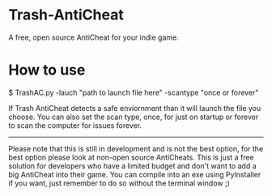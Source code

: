 # Trash-AntiCheat
A free, open source AntiCheat for your indie game.

# How to use
$ TrashAC.py -lauch "path to launch file here" -scantype "once or forever"

If Trash AntiCheat detects a safe enviornment than it will launch the file you choose. You can also set the scan type, once, for just on startup or forever to scan the computer for issues forever.

----------------------------

Please note that this is still in development and is not the best option, for the best option please look at non-open source AntiCheats. This is just a free solution for developers who have a limited budget and don't want to add a big AntiCheat into their game. You can compile into an exe using PyInstaller if you want, just remember to do so without the terminal window ;)
